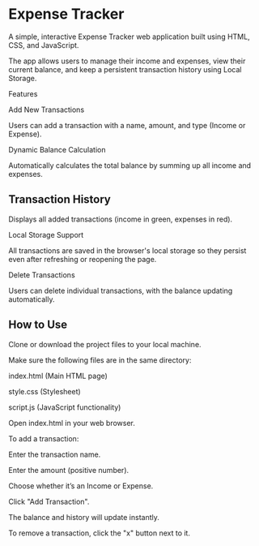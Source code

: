 # Expense Tracker

A simple, interactive Expense Tracker web application built using HTML, CSS, and JavaScript.

The app allows users to manage their income and expenses, view their current balance, and keep a persistent transaction history using Local Storage.

Features

Add New Transactions



Users can add a transaction with a name, amount, and type (Income or Expense).



Dynamic Balance Calculation



Automatically calculates the total balance by summing up all income and expenses.



## Transaction History



Displays all added transactions (income in green, expenses in red).



Local Storage Support



All transactions are saved in the browser's local storage so they persist even after refreshing or reopening the page.



Delete Transactions



Users can delete individual transactions, with the balance updating automatically.



## How to Use

Clone or download the project files to your local machine.



Make sure the following files are in the same directory:



index.html (Main HTML page)



style.css (Stylesheet)



script.js (JavaScript functionality)



Open index.html in your web browser.



To add a transaction:



Enter the transaction name.



Enter the amount (positive number).



Choose whether it’s an Income or Expense.



Click "Add Transaction".



The balance and history will update instantly.



To remove a transaction, click the "x" button next to it.




